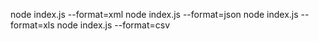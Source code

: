 node index.js --format=xml
node index.js --format=json
node index.js --format=xls
node index.js --format=csv

